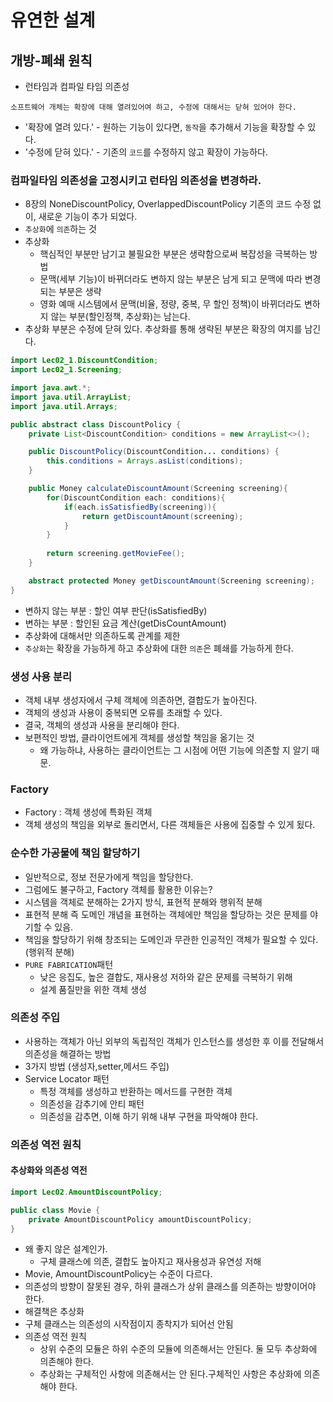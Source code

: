 # 유연한 설계



## 개방-폐쇄 원칙
- 런타임과 컴파일 타임 의존성

`소프트웨어 개체는 확장에 대해 열려있어여 하고, 수정에 대해서는 닫혀 있어야 한다.`

- '확장에 열려 있다.' - 원하는 기능이 있다면, `동작`을 추가해서 기능을 확장할 수 있다. 
- '수정에 닫혀 있다.' - 기존의 `코드`를 수정하지 않고 확장이 가능하다. 


### 컴파일타임 의존성을 고정시키고 런타임 의존성을 변경하라. 

- 8장의 NoneDiscountPolicy, OverlappedDiscountPolicy 기존의 코드 수정 없이, 새로운 기능이 추가 되었다.
- `추상화`에 `의존`하는 것
- 추상화
  - 핵심적인 부분만 남기고 불필요한 부분은 생략함으로써 복잡성을 극복하는 방법
  - 문맥(세부 기능)이 바뀌더라도 변하지 않는 부분은 남게 되고 문맥에 따라 변경되는 부분은 생략
  - 영화 예매 시스템에서 문맥(비율, 정량, 중복, 무 할인 정책)이 바뀌더라도 변하지 않는 부분(할인정책, 추상화)는 남는다.
- 추상화 부분은 수정에 닫혀 있다. 추상화를 통해 생략된 부분은 확장의 여지를 남긴다.

```java
import Lec02_1.DiscountCondition;
import Lec02_1.Screening;

import java.awt.*;
import java.util.ArrayList;
import java.util.Arrays;

public abstract class DiscountPolicy {
    private List<DiscountCondition> conditions = new ArrayList<>();

    public DiscountPolicy(DiscountCondition... conditions) {
        this.conditions = Arrays.asList(conditions);
    }

    public Money calculateDiscountAmount(Screening screening){
        for(DiscountCondition each: conditions){
            if(each.isSatisfiedBy(screening)){
                return getDiscountAmount(screening);
            }
        }
        
        return screening.getMovieFee();
    }

    abstract protected Money getDiscountAmount(Screening screening);
}
```
- 변하지 않는 부분 : 할인 여부 판단(isSatisfiedBy)
- 변하는 부분 : 할인된 요금 계산(getDisCountAmount)
- 추상화에 대해서만 의존하도록 관계를 제한
- `추상화`는 확장을 가능하게 하고 추상화에 대한 `의존`은 폐쇄를 가능하게 한다.


### 생성 사용 분리

- 객체 내부 생성자에서 구체 객체에 의존하면, 결합도가 높아진다.
- 객체의 생성과 사용이 중복되면 오류를 초래할 수 있다.
- 결국, 객체의 생성과 사용을 분리해야 한다.
- 보편적인 방법, 클라이언트에게 객체를 생성할 책임을 옮기는 것
    - 왜 가능하냐, 사용하는 클라이언트는 그 시점에 어떤 기능에 의존할 지 알기 때문.

### Factory

- Factory : 객체 생성에 특화된 객체
- 객체 생성의 책임을 외부로 돌리면서, 다른 객체들은 사용에 집중할 수 있게 됬다. 

### 순수한 가공물에 책임 할당하기

- 일반적으로, 정보 전문가에게 책임을 할당한다.
- 그럼에도 불구하고, Factory 객체를 활용한 이유는?
- 시스템을 객체로 분해하는 2가지 방식, 표현적 분해와 행위적 분해
- 표현적 분해 즉 도메인 개념을 표현하는 객체에만 책임을 할당하는 것은 문제를 야기할 수 있음.
- 책임을 할당하기 위해 창조되는 도메인과 무관한 인공적인 객체가 필요할 수 있다.(행위적 분해)
- `PURE FABRICATION`패턴
  - 낮은 응집도, 높은 결합도, 재사용성 저하와 같은 문제를 극복하기 위해
  - 설계 품질만을 위한 객체 생성


### 의존성 주입

- 사용하는 객체가 아닌 외부의 독립적인 객체가 인스턴스를 생성한 후 이를 전달해서 의존성을 해결하는 방법
- 3가지 방법 (생성자,setter,메서드 주입)
- Service Locator 패턴
  - 특정 객체를 생성하고 반환하는 메서드를 구현한 객체
  - 의존성을 감추기에 안티 패턴
  - 의존성을 감추면, 이해 하기 위해 내부 구현을 파악해야 한다.
  

### 의존성 역전 원칙

#### 추상화와 의존성 역전

```java
import Lec02.AmountDiscountPolicy;

public class Movie {
    private AmountDiscountPolicy amountDiscountPolicy;
}
```
- 왜 좋지 않은 설계인가.
  - 구체 클래스에 의존, 결합도 높아지고 재사용성과 유연성 저해
- Movie, AmountDiscountPolicy는 수준이 다르다.
- 의존성의 방향이 잘못된 경우, 하위 클래스가 상위 클래스를 의존하는 방향이어야 한다.
- 해결책은 추상화
- 구체 클래스는 의존성의 시작점이지 종착지가 되어선 안됨
- 의존성 역전 원칙
  - 상위 수준의 모듈은 하위 수준의 모듈에 의존해서는 안된다. 둘 모두 추상화에 의존해야 한다.
  - 추상화는 구체적인 사항에 의존해서는 안 된다.구체적인 사항은 추상화에 의존해야 한다.

